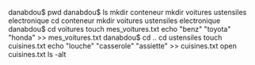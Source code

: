 danabdou$ pwd
danabdou$ ls
mkdir conteneur
mkdir voitures ustensiles electronique
cd conteneur
mkdir voitures ustensiles electronique
danabdou$ cd voitures
touch mes_voitures.txt
echo "benz" "toyota" "honda" >> mes_voitures.txt
danabdou$ cd ..
cd ustensiles
touch cuisines.txt
echo "louche" "casserole" "assiette" >> cuisines.txt
open cuisines.txt
ls -alt